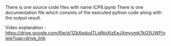 There is one source code files with name ICP8.ipynb
There is one documentation file which consists of the executed python code along with the output result.

Video explanation - https://drive.google.com/file/d/1ZbXpdudTLidNoXizEeJXmyvmk7kG5UWP/view?usp=drive_link
